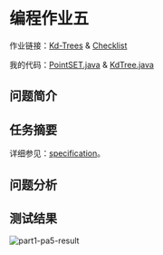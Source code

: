 # 编程作业五

作业链接：[Kd-Trees](http://coursera.cs.princeton.edu/algs4/assignments/kdtree.html) & [Checklist](http://coursera.cs.princeton.edu/algs4/checklists/kdtree.html)

我的代码：[PointSET.java](https://github.com/mingyueanyao/algorithms-princeton-coursera/blob/master/Codes%20of%20Programming%20Assignments/part1/pa5-kdtree/PointSET.java) & [KdTree.java](https://github.com/mingyueanyao/algorithms-princeton-coursera/blob/master/Codes%20of%20Programming%20Assignments/part1/pa5-kdtree/KdTree.java)

## 问题简介

## 任务摘要

详细参见：[specification](http://coursera.cs.princeton.edu/algs4/assignments/kdtree.html)。

## 问题分析

## 测试结果

![part1-pa5-result](https://img2018.cnblogs.com/blog/886021/201902/886021-20190201102706920-903459761.png)